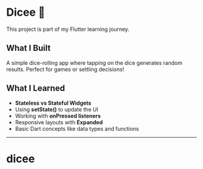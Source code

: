 # Dicee 🎲

This project is part of my Flutter learning journey.
## What I Built

A simple dice-rolling app where tapping on the dice generates random results. Perfect for games or settling decisions!  

## What I Learned

- **Stateless vs Stateful Widgets**
- Using **setState()** to update the UI
- Working with **onPressed listeners**
- Responsive layouts with **Expanded**
- Basic Dart concepts like data types and functions

---

# dicee
